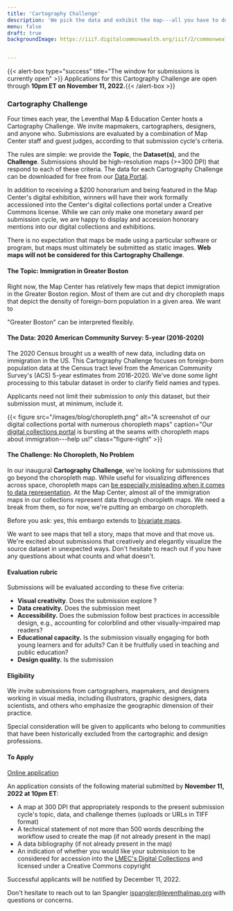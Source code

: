 ```yaml
---
title: 'Cartography Challenge'
description: 'We pick the data and exhibit the map---all you have to do is make it'
menu: false
draft: true
backgroundImage: https://iiif.digitalcommonwealth.org/iiif/2/commonwealth:3f463366g/1292,3248,8404,3417/1200,/0/default.jpg


---
```

{{< alert-box type="success" title="The window for submissions is currently open" >}} Applications for this Cartography Challenge are open through **10pm ET on November 11, 2022.**{{< /alert-box >}}

### Cartography Challenge

Four times each year, the Leventhal Map & Education Center hosts a Cartography Challenge. We invite mapmakers, cartographers, designers, and anyone who. Submissions are evaluated by a combination of Map Center staff and guest judges, according to that submission cycle's criteria.

The rules are simple: we provide the **Topic**, the **Dataset(s)**, and the **Challenge**. Submissions should be high-resolution maps (>=300 DPI) that respond to each of these criteria. The data for each Cartography Challenge can be downloaded for free from our [Data Portal](https://data.leventhalmap.org).

In addition to receiving a $200 honorarium and being featured in the Map Center's digital exhibition, winners will have their work formally accessioned into the Center's digital collections portal under a Creative Commons license. While we can only make one monetary award per submission cycle, we are happy to display and accession honorary mentions into our digital collections and exhibitions.

There is no expectation that maps be made using a particular software or program, but maps must ultimately be submitted as static images. **Web maps will not be considered for this Cartography Challenge**.

#### The Topic: Immigration in Greater Boston

Right now, the Map Center has relatively few maps that depict immigration in the Greater Boston region. Most of them are cut and dry choropleth maps that depict the density of foreign-born population in a given area. We want to 

"Greater Boston" can be interpreted flexibly.

#### The Data: 2020 American Community Survey: 5-year (2016-2020)

<!-- {{< figure src="https://iiif.digitalcommonwealth.org/iiif/2/commonwealth:h989r708n/full/pct:5/0/default.jpg" alt="Boston neighborhoods by foreign-born population" caption="[This map](https://collections.leventhalmap.org/search/commonwealth:h989r707c) proportionally represents the countries of origin for foreign-born populations by neighborhood in Boston." class="figure-right" >}} -->

The 2020 Census brought us a wealth of new data, including data on immigration in the US. This Cartography Challenge focuses on foreign-born population data at the Census tract level from the American Community Survey's (ACS) 5-year estimates from 2016-2020. We've done some light processing to this tabular dataset in order to clarify field names and types. 

Applicants need not limit their submission to *only* this dataset, but their submission must, at minimum, include it.

{{< figure src="/images/blog/choropleth.png" alt="A screenshot of our digital collections portal with numerous choropleth maps" caption="Our [digital collections portal](https://collections.leventhalmap.org) is bursting at the seams with choropleth maps about immigration---help us!" class="figure-right" >}}

#### The Challenge: No Choropleth, No Problem

In our inaugural **Cartography Challenge**, we're looking for submissions that go beyond the choropleth map. While useful for visualizing differences across space, choropleth maps can [be especially misleading when it comes to data representation](https://www.bloomberg.com/news/articles/2015-06-25/how-to-avoid-being-fooled-by-bad-maps). At the Map Center, almost all of the immigration maps in our collections represent data through choropleth maps. We need a break from them, so for now, we're putting an embargo on choropleth.

Before you ask: yes, this embargo extends to [bivariate maps](https://www.axismaps.com/guide/bivariate-choropleth).

We want to see maps that tell a story, maps that move and that move us. We're excited about submissions that creatively and elegantly visualize the source dataset in unexpected ways. Don't hesitate to reach out if you have any questions about what counts and what doesn't.

#### Evaluation rubric

Submissions will be evaluated according to these five criteria:
* **Visual creativity**. Does the submission explore ?
* **Data creativity.** Does the submission meet 
* **Accessibility.** Does the submission follow best practices in accessible design, e.g., accounting for colorblind and other visually-impaired map readers?
* **Educational capacity.** Is the submission visually engaging for both young learners and for adults? Can it be fruitfully used in teaching and public education?
* **Design quality.** Is the submission 

#### Eligibility

We invite submissions from cartographers, mapmakers, and designers working in visual media, including illustrators, graphic designers, data scientists, and others who emphasize the geographic dimension of their practice.

Special consideration will be given to applicants who belong to communities that have been historically excluded from the cartographic and design professions. 

#### To Apply

<a href="" class="btn btn-md btn-outline-primary">Online application</a>

An application consists of the following material submitted by **November 11, 2022 at 10pm ET**:

* A map at 300 DPI that appropriately responds to the present submission cycle's topic, data, and challenge themes (uploads or URLs in TIFF format)
* A technical statement of not more than 500 words describing the workflow used to create the map (if not already present in the map)
* A data bibliography (if not already present in the map)
* An indication of whether you would like your submission to be considered for accession into the [LMEC's Digital Collections](https://collections.leventhalmap.org) and licensed under a Creative Commons copyright

Successful applicants will be notified by December 11, 2022.

Don't hesitate to reach out to Ian Spangler [ispangler@leventhalmap.org](mailto:ispangler@leventhalmap.org) with questions or concerns.